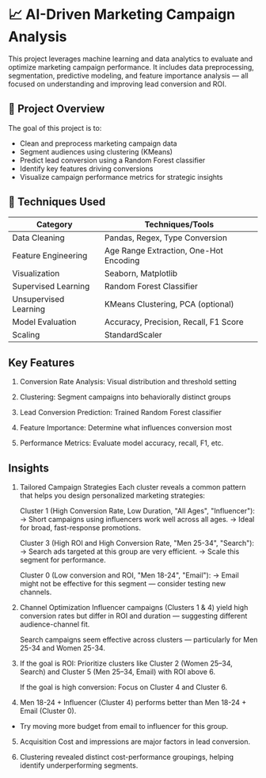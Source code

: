 # 📈 AI-Driven Marketing Campaign Analysis

This project leverages machine learning and data analytics to evaluate and optimize marketing campaign performance. It includes data preprocessing, segmentation, predictive modeling, and feature importance analysis — all focused on understanding and improving lead conversion and ROI.

## 🚀 Project Overview

The goal of this project is to:
- Clean and preprocess marketing campaign data
- Segment audiences using clustering (KMeans)
- Predict lead conversion using a Random Forest classifier
- Identify key features driving conversions
- Visualize campaign performance metrics for strategic insights

## 🧠 Techniques Used

| Category | Techniques/Tools |
|----------|------------------|
| Data Cleaning | Pandas, Regex, Type Conversion |
| Feature Engineering | Age Range Extraction, One-Hot Encoding |
| Visualization | Seaborn, Matplotlib |
| Supervised Learning | Random Forest Classifier |
| Unsupervised Learning | KMeans Clustering, PCA (optional) |
| Model Evaluation | Accuracy, Precision, Recall, F1 Score |
| Scaling | StandardScaler |

## Key Features
1. Conversion Rate Analysis: Visual distribution and threshold setting

2. Clustering: Segment campaigns into behaviorally distinct groups

3. Lead Conversion Prediction: Trained Random Forest classifier

4. Feature Importance: Determine what influences conversion most

5. Performance Metrics: Evaluate model accuracy, recall, F1, etc.

## Insights
1.  Tailored Campaign Strategies
   Each cluster reveals a common pattern that helps you design personalized marketing strategies:

     Cluster 1 (High Conversion Rate, Low Duration, "All Ages", "Influencer"):
     → Short campaigns using influencers work well across all ages.
     → Ideal for broad, fast-response promotions.

     Cluster 3 (High ROI and High Conversion Rate, "Men 25-34", "Search"):
     → Search ads targeted at this group are very efficient.
     → Scale this segment for performance.

     Cluster 0 (Low conversion and ROI, "Men 18-24", "Email"):
     → Email might not be effective for this segment — consider testing new channels.


2. Channel Optimization
   Influencer campaigns (Clusters 1 & 4) yield high conversion rates but differ in ROI and duration — suggesting different audience-channel fit.

   Search campaigns seem effective across clusters — particularly for Men 25-34 and Women 25-34.


3. If the goal is ROI:
   Prioritize clusters like Cluster 2 (Women 25–34, Search) and Cluster 5 (Men 25–34, Email) with ROI above 6.

   If the goal is high conversion:
   Focus on Cluster 4 and Cluster 6.


4. Men 18-24 + Influencer (Cluster 4) performs better than Men 18-24 + Email (Cluster 0).
 - Try moving more budget from email to influencer for this group.
     

5. Acquisition Cost and impressions are major factors in lead conversion.

6. Clustering revealed distinct cost-performance groupings, helping identify underperforming segments.


